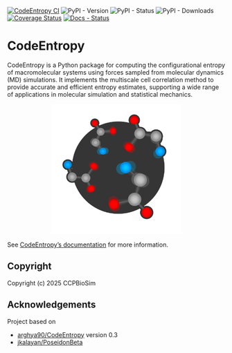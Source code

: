 [//]: # (Badges)
[![CodeEntropy CI](https://github.com/CCPBioSim/CodeEntropy/actions/workflows/project-ci.yaml/badge.svg)](https://github.com/CCPBioSim/CodeEntropy/actions/workflows/project-ci.yaml)
![PyPI - Version](https://img.shields.io/pypi/v/codeentropy?logo=pypi&logoColor=white)
![PyPI - Status](https://img.shields.io/pypi/status/codeentropy?logo=pypi&logoColor=white)
![PyPI - Downloads](https://img.shields.io/pepy/dt/codeentropy?logo=pypi&logoColor=white&color=blue)
[![Coverage Status](https://coveralls.io/repos/github/CCPBioSim/CodeEntropy/badge.svg?branch=main)](https://coveralls.io/github/CCPBioSim/CodeEntropy?branch=main)
[![Docs - Status](https://app.readthedocs.org/projects/codeentropy/badge/?version=latest)](https://codeentropy.readthedocs.io/en/latest/?badge=latest)

CodeEntropy
==============================
CodeEntropy is a Python package for computing the configurational entropy of macromolecular systems using forces sampled from molecular dynamics (MD) simulations. It implements the multiscale cell correlation method to provide accurate and efficient entropy estimates, supporting a wide range of applications in molecular simulation and statistical mechanics.

<p align="center">
<img src="docs/images/biosim-codeentropy_logo_grey.svg" alt="CodeEntropy logo" width="300"/>
</p>

See [CodeEntropy’s documentation](https://codeentropy.readthedocs.io/en/latest/) for more information.

## Copyright

Copyright (c) 2025 CCPBioSim


## Acknowledgements
 
Project based on 

- [arghya90/CodeEntropy](https://github.com/arghya90/CodeEntropy) version 0.3
- [jkalayan/PoseidonBeta](https://github.com/jkalayan/PoseidonBeta)
